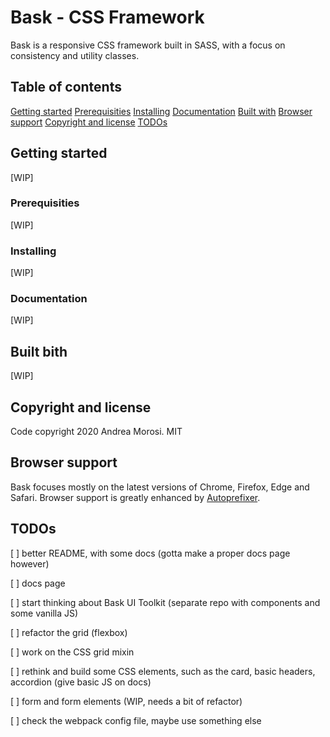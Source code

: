 # Bask - CSS Framework

Bask is a responsive CSS framework built in SASS, with a focus on consistency and utility classes.


## Table of contents

[Getting started](#getting-started)
[Prerequisities](#prerequisities)
[Installing](#installing)
[Documentation](#documentation)
[Built with](#built-with)
[Browser support](#browser-support)
[Copyright and license](#copyright-and-license)
[TODOs](#todos)


## Getting started

[WIP]


### Prerequisities

[WIP]


### Installing

[WIP]


### Documentation

[WIP]


## Built bith

[WIP]


## Copyright and license

Code copyright 2020 Andrea Morosi. MIT


## Browser support

Bask focuses mostly on the latest versions of Chrome, Firefox, Edge and Safari. Browser support is greatly enhanced by [Autoprefixer](#https://github.com/postcss/autoprefixer).


## TODOs

[ ] better README, with some docs (gotta make a proper docs page however)

[ ] docs page

[ ] start thinking about Bask UI Toolkit (separate repo with components and some vanilla JS)

[ ] refactor the grid (flexbox)

[ ] work on the CSS grid mixin

[ ] rethink and build some CSS elements, such as the card, basic headers, accordion (give basic JS on docs)

[ ] form and form elements (WIP, needs a bit of refactor)

[ ] check the webpack config file, maybe use something else